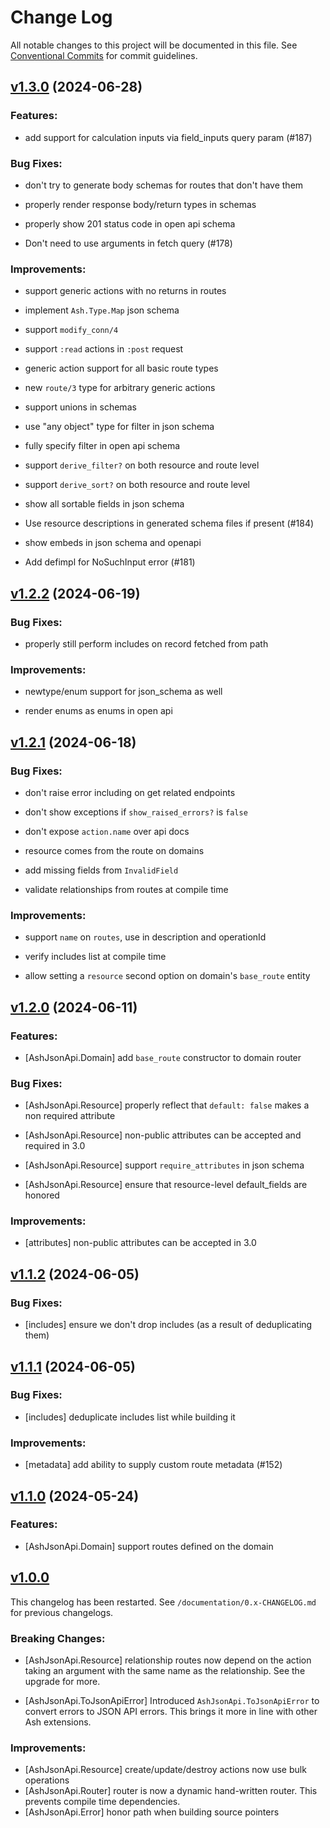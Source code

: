 # Change Log

All notable changes to this project will be documented in this file.
See [Conventional Commits](Https://conventionalcommits.org) for commit guidelines.

<!-- changelog -->

## [v1.3.0](https://github.com/ash-project/ash_json_api/compare/v1.2.2...v1.3.0) (2024-06-28)




### Features:

* add support for calculation inputs via field_inputs query param (#187)

### Bug Fixes:

* don't try to generate body schemas for routes that don't have them

* properly render response body/return types in schemas

* properly show 201 status code in open api schema

* Don't need to use arguments in fetch query (#178)

### Improvements:

* support generic actions with no returns in routes

* implement `Ash.Type.Map` json schema

* support `modify_conn/4`

* support `:read` actions in `:post` request

* generic action support for all basic route types

* new `route/3` type for arbitrary generic actions

* support unions in schemas

* use "any object" type for filter in json schema

* fully specify filter in open api schema

* support `derive_filter?` on both resource and route level

* support `derive_sort?` on both resource and route level

* show all sortable fields in json schema

* Use resource descriptions in generated schema files if present (#184)

* show embeds in json schema and openapi

* Add defimpl for NoSuchInput error (#181)

## [v1.2.2](https://github.com/ash-project/ash_json_api/compare/v1.2.1...v1.2.2) (2024-06-19)




### Bug Fixes:

* properly still perform includes on record fetched from path

### Improvements:

* newtype/enum support for json_schema as well

* render enums as enums in open api

## [v1.2.1](https://github.com/ash-project/ash_json_api/compare/v1.2.0...v1.2.1) (2024-06-18)




### Bug Fixes:

* don't raise error including on get related endpoints

* don't show exceptions if `show_raised_errors?` is `false`

* don't expose `action.name` over api docs

* resource comes from the route on domains

* add missing fields from `InvalidField`

* validate relationships from routes at compile time

### Improvements:

* support `name` on `routes`, use in description and operationId

* verify includes list at compile time

* allow setting a `resource` second option on domain's `base_route` entity

## [v1.2.0](https://github.com/ash-project/ash_json_api/compare/v1.1.2...v1.2.0) (2024-06-11)

### Features:

- [AshJsonApi.Domain] add `base_route` constructor to domain router

### Bug Fixes:

- [AshJsonApi.Resource] properly reflect that `default: false` makes a non required attribute

- [AshJsonApi.Resource] non-public attributes can be accepted and required in 3.0

- [AshJsonApi.Resource] support `require_attributes` in json schema

- [AshJsonApi.Resource] ensure that resource-level default_fields are honored

### Improvements:

- [attributes] non-public attributes can be accepted in 3.0

## [v1.1.2](https://github.com/ash-project/ash_json_api/compare/v1.1.1...v1.1.2) (2024-06-05)

### Bug Fixes:

- [includes] ensure we don't drop includes (as a result of deduplicating them)

## [v1.1.1](https://github.com/ash-project/ash_json_api/compare/v1.1.0...v1.1.1) (2024-06-05)

### Bug Fixes:

- [includes] deduplicate includes list while building it

### Improvements:

- [metadata] add ability to supply custom route metadata (#152)

## [v1.1.0](https://github.com/ash-project/ash_json_api/compare/v1.0.0...v1.1.0) (2024-05-24)

### Features:

- [AshJsonApi.Domain] support routes defined on the domain

## [v1.0.0](https://github.com/ash-project/ash_json_api/compare/v1.0.0...v0.34.2)

This changelog has been restarted. See `/documentation/0.x-CHANGELOG.md` for previous changelogs.

### Breaking Changes:

- [AshJsonApi.Resource] relationship routes now depend on the action taking an argument with the same name as the relationship. See the upgrade for more.

- [AshJsonApi.ToJsonApiError] Introduced `AshJsonApi.ToJsonApiError` to convert errors to JSON API errors. This brings it more in line with other Ash extensions.

### Improvements:

- [AshJsonApi.Resource] create/update/destroy actions now use bulk operations
- [AshJsonApi.Router] router is now a dynamic hand-written router. This prevents compile time dependencies.
- [AshJsonApi.Error] honor path when building source pointers
